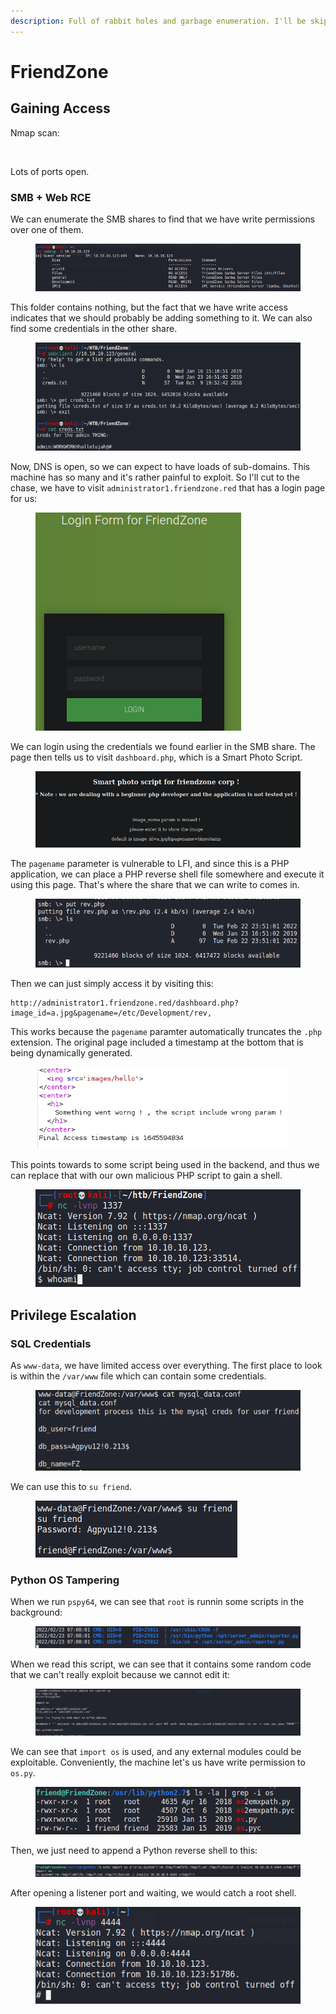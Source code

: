```yaml
---
description: Full of rabbit holes and garbage enumeration. I'll be skipping them.
---
```


# FriendZone

## Gaining Access

Nmap scan:

<figure><img src="../../../.gitbook/assets/image (11) (2) (1).png" alt=""><figcaption></figcaption></figure>

Lots of ports open.

### SMB + Web RCE

We can enumerate the SMB shares to find that we have write permissions over one of them.

<figure><img src="../../../.gitbook/assets/image (11) (1) (1) (3).png" alt=""><figcaption></figcaption></figure>

This folder contains nothing, but the fact that we have write access indicates that we should probably be adding something to it. We can also find some credentials in the other share.&#x20;

<figure><img src="../../../.gitbook/assets/image (53) (2).png" alt=""><figcaption></figcaption></figure>

&#x20;Now, DNS is open, so we can expect to have loads of sub-domains. This machine has so many and it's rather painful to exploit. So I'll cut to the chase, we have to visit `administrator1.friendzone.red` that has a login page for us:

<figure><img src="../../../.gitbook/assets/image (26) (7).png" alt=""><figcaption></figcaption></figure>

We can login using the credentials we found earlier in the SMB share. The page then tells us to visit `dashboard.php`, which is a Smart Photo Script.

<figure><img src="../../../.gitbook/assets/image (13) (1).png" alt=""><figcaption></figcaption></figure>

The `pagename` parameter is vulnerable to LFI, and since this is a PHP application, we can place a PHP reverse shell file somewhere and execute it using this page. That's where the share that we can write to comes in.

<figure><img src="../../../.gitbook/assets/image (57) (5).png" alt=""><figcaption></figcaption></figure>

Then we can just simply access it by visiting this:

```
http://administrator1.friendzone.red/dashboard.php?image_id=a.jpg&pagename=/etc/Development/rev,
```

This works because the `pagename` paramter automatically truncates the `.php` extension. The original page included a timestamp at the bottom that is being dynamically generated.

<figure><img src="../../../.gitbook/assets/image (127).png" alt=""><figcaption></figcaption></figure>

This points towards to some script being used in the backend, and thus we can replace that with our own malicious PHP script to gain a shell.

<figure><img src="../../../.gitbook/assets/image (1) (1) (1).png" alt=""><figcaption></figcaption></figure>

## Privilege Escalation

### SQL Credentials

As `www-data`, we have limited access over everything. The first place to look is within the `/var/www` file which can contain some credentials.

<figure><img src="../../../.gitbook/assets/image (21) (2).png" alt=""><figcaption></figcaption></figure>

We can use this to `su friend`.

<figure><img src="../../../.gitbook/assets/image (55) (2).png" alt=""><figcaption></figcaption></figure>

### Python OS Tampering

When we run `pspy64`, we can see that `root` is runnin some scripts in the background:

<figure><img src="../../../.gitbook/assets/image (167).png" alt=""><figcaption></figcaption></figure>

When we read this script, we can see that it contains some random code that we can't really exploit because we cannot edit it:

<figure><img src="../../../.gitbook/assets/image (29) (1).png" alt=""><figcaption></figcaption></figure>

We can see that `import os` is used, and any external modules could be exploitable. Conveniently, the machine let's us have write permission to `os.py`.

<figure><img src="../../../.gitbook/assets/image (33) (1).png" alt=""><figcaption></figcaption></figure>

Then, we just need to append a Python reverse shell to this:

<figure><img src="../../../.gitbook/assets/image (165).png" alt=""><figcaption></figcaption></figure>

After opening a listener port and waiting, we would catch a root shell.

<figure><img src="../../../.gitbook/assets/image (70).png" alt=""><figcaption></figcaption></figure>
